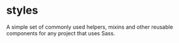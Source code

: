 # styles
A simple set of commonly used helpers, mixins and other reusable components for any project that uses Sass.

